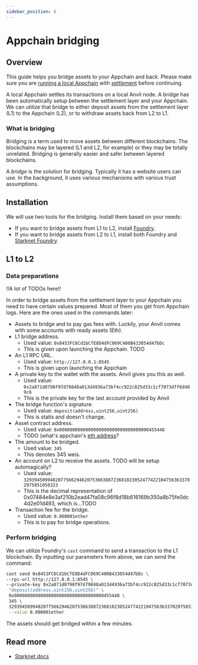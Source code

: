 ```yaml
---
sidebar_position: 6
---
```


# Appchain bridging

## Overview

This guide helps you bridge assets to your Appchain and back. Please make sure you are [running a local Appchain](/quickstart/run_appchain) with [settlement](/concepts/settlement) before continuing.

A local Appchain settles its transactions on a local Anvil node. A bridge has been automatically setup between the settlement layer and your Appchain. We can utilize that bridge to either deposit assets from the settlement layer (L1) to the Appchain (L2), or to withdraw assets back from L2 to L1.

### What is bridging

Bridging is a term used to move assets between different blockchains. The blockchains may be layered (L1 and L2, for example) or they may be totally unrelated. Bridging is generally easier and safer between layered blockchains.

A *bridge* is the solution for bridging. Typically it has a website users can use. In the background, it uses various mechanisms with various trust assumptions.

## Installation

We will use two tools for the bridging. Install them based on your needs:
- If you want to bridge assets from L1 to L2, install [Foundry](https://book.getfoundry.sh/getting-started/installation).
- If you want to bridge assets from L2 to L1, install both Foundry and [Starknet Foundry](https://foundry-rs.github.io/starknet-foundry/getting-started/installation.html).

## L1 to L2

### Data preparations

!!A lot of TODOs here!!

In order to bridge assets from the settlement layer to your Appchain you need to have certain values prepared. Most of them you get from Appchain logs. Here are the ones used in the commands later:
* Assets to bridge and to pay gas fees with. Luckily, your Anvil comes with some accounts with ready assets (Eth).
* L1 bridge address.
  * Used value: `0x8453FC6Cd1bCfE8D4dFC069C400B433054d47bDc`
  * This is given upon launching the Appchain. TODO
* An L1 RPC URL.
  * Used value: `http://127.0.0.1:8545`
  * This is given upon launching the Appchain
* A private key to the wallet with the assets. Anvil gives you this as well.
  * Used value: `0x2a871d0798f97d79848a013d4936a73bf4cc922c825d33c1cf7073dff6d409c6`
  * This is the private key for the last account provided by Anvil
* The bridge function's signature.
  * Used value: `deposit(address,uint256,uint256)`
  * This is statis and doesn't change.
* Asset contract address.
  * Used value: `0x0000000000000000000000000000000000455448`
  * TODO (what's appchain's [eth address](https://github.com/starknet-io/starknet-addresses/blob/master/bridged_tokens/sepolia.json)?
* The amount to be bridged.
  * Used value: `345`
  * This denotes 345 weis.
* An account on L2 to receive the assets. TODO will be setup automagically?
  * Used value: `3293945099482077566294620753663887236810230524774221047563633702975851058323`
  * This is the decimal representation of 0x07484e8e3af210b2ead47fa08c96f8d18b616169b350a8b75fe0dc4d2e01d493, which is...TODO
* Transaction fee for the bridge.
  * Used value: `0.000001ether`
  * This is to pay for bridge operations.

### Perform bridging

We can utilize Foundry's `cast` command to send a transaction to the L1 blockchain. By inputting our parameters from above, we can send the command:
```bash
cast send 0x8453FC6Cd1bCfE8D4dFC069C400B433054d47bDc \ 
--rpc-url http://127.0.0.1:8545 \
--private-key 0x2a871d0798f97d79848a013d4936a73bf4cc922c825d33c1cf7073dff6d409c6 \
 "deposit(address,uint256,uint256)" \
 0x0000000000000000000000000000000000455448 \
 345 \
 3293945099482077566294620753663887236810230524774221047563633702975851058323 \
 --value 0.000001ether
```

The assets should get bridged within a few minutes.

## Read more

- [Starknet docs](https://docs.starknet.io/starkgate/overview/)

